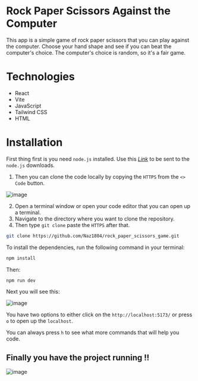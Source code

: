 # Rock Paper Scissors Against the Computer
This app is a simple game of rock paper scissors that you can play against the computer. Choose your hand shape and see if you can beat the computer's choice. The computer's choice is random, so it's a fair game.

# Technologies
* React
* Vite
* JavaScript
* Tailwind CSS
* HTML

# Installation
First thing first is you need `node.js` installed. Use this _[Link](https://nodejs.org/)_ to be sent to the `node.js` downloads.

1. Then you can clone the code locally by copying the `HTTPS` from the `<> Code` button.

![image](https://github.com/Naz1804/rock_paper_scissors_game/assets/121124109/a88d6b1a-050c-470f-b320-e00a5de13fa5)

2. Open a terminal window or open your code editor that you can open up a terminal.
3. Navigate to the directory where you want to clone the repository.
4. Then type `git clone` paste the `HTTPS` after that.
   
```sh
git clone https://github.com/Naz1804/rock_paper_scissors_game.git
```


To install the dependencies, run the following command in your terminal:

```sh
npm install
```

Then:

```sh
npm run dev
```

Next you will see this:

![image](https://github.com/Naz1804/todolist/assets/121124109/10254502-15b6-43a2-b1dc-ede50c3cd804)

You have two options to either click on the `http://localhost:5173/` or press `o` to open up the `localhost`.

You can always press `h` to see what more commands that will help you code.

## Finally you have the project running !!

![image](https://github.com/Naz1804/rock_paper_scissors_game/assets/121124109/ff65e804-7907-4e21-bc5e-4b727135d550)
